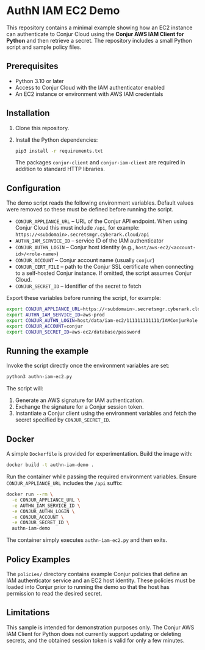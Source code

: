 # AuthN IAM EC2 Demo

This repository contains a minimal example showing how an EC2 instance can authenticate to Conjur Cloud using the **Conjur AWS IAM Client for Python** and then retrieve a secret.  The repository includes a small Python script and sample policy files.

## Prerequisites

- Python 3.10 or later
- Access to Conjur Cloud with the IAM authenticator enabled
- An EC2 instance or environment with AWS IAM credentials

## Installation

1. Clone this repository.
2. Install the Python dependencies:

   ```bash
   pip3 install -r requirements.txt
   ```

   The packages `conjur-client` and `conjur-iam-client` are required in addition to standard HTTP libraries.

## Configuration

The demo script reads the following environment variables.  Default values were removed so these must be defined before running the script.

- `CONJUR_APPLIANCE_URL` – URL of the Conjur API endpoint. When using Conjur
  Cloud this must include `/api`, for example:
  `https://<subdomain>.secretsmgr.cyberark.cloud/api`
- `AUTHN_IAM_SERVICE_ID` – service ID of the IAM authenticator
- `CONJUR_AUTHN_LOGIN` – Conjur host identity (e.g., `host/aws-ec2/<account-id>/<role-name>`)
- `CONJUR_ACCOUNT` – Conjur account name (usually `conjur`)
- `CONJUR_CERT_FILE` – path to the Conjur SSL certificate when connecting to a
  self‑hosted Conjur instance. If omitted, the script assumes Conjur Cloud.
- `CONJUR_SECRET_ID` – identifier of the secret to fetch

Export these variables before running the script, for example:

```bash
export CONJUR_APPLIANCE_URL=https://<subdomain>.secretsmgr.cyberark.cloud/api
export AUTHN_IAM_SERVICE_ID=aws-prod
export CONJUR_AUTHN_LOGIN=host/data/iam-ec2/111111111111/IAMConjurRole
export CONJUR_ACCOUNT=conjur
export CONJUR_SECRET_ID=aws-ec2/database/password
```

## Running the example

Invoke the script directly once the environment variables are set:

```bash
python3 authn-iam-ec2.py
```

The script will:

1. Generate an AWS signature for IAM authentication.
2. Exchange the signature for a Conjur session token.
3. Instantiate a Conjur client using the environment variables and fetch the
   secret specified by `CONJUR_SECRET_ID`.

## Docker

A simple `Dockerfile` is provided for experimentation.  Build the image with:

```bash
docker build -t authn-iam-demo .
```

Run the container while passing the required environment variables. Ensure
`CONJUR_APPLIANCE_URL` includes the `/api` suffix:

```bash
docker run --rm \
  -e CONJUR_APPLIANCE_URL \
  -e AUTHN_IAM_SERVICE_ID \
  -e CONJUR_AUTHN_LOGIN \
  -e CONJUR_ACCOUNT \
  -e CONJUR_SECRET_ID \
  authn-iam-demo
```

The container simply executes `authn-iam-ec2.py` and then exits.

## Policy Examples

The `policies/` directory contains example Conjur policies that define an IAM authenticator service and an EC2 host identity.  These policies must be loaded into Conjur prior to running the demo so that the host has permission to read the desired secret.

## Limitations

This sample is intended for demonstration purposes only.  The Conjur AWS IAM Client for Python does not currently support updating or deleting secrets, and the obtained session token is valid for only a few minutes.

